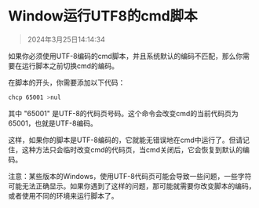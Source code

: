# Window运行UTF8的cmd脚本

> 2024年3月25日14:14:34

如果你必须使用UTF-8编码的cmd脚本，并且系统默认的编码不匹配，那么你需要在运行脚本之前切换cmd的编码。

在脚本的开头，你需要添加以下代码：

```bash
chcp 65001 >nul
```

其中 "65001" 是UTF-8的代码页号码。这个命令会改变cmd的当前代码页为65001，也就是UTF-8编码。

这样，如果你的脚本是UTF-8编码的，它就能无错误地在cmd中运行了。但请记住，这种方法只会临时改变cmd的代码页，当cmd关闭后，它会恢复到默认的编码。

注意：某些版本的Windows，使用UTF-8代码页可能会导致一些问题，一些字符可能无法正确显示。如果你遇到了这样的问题，那可能就需要你改变脚本的编码，或者使用不同的环境来运行脚本了。
